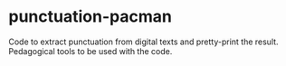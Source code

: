 # punctuation-pacman
Code to extract punctuation from digital texts and pretty-print the result. Pedagogical tools to be used with the code.
